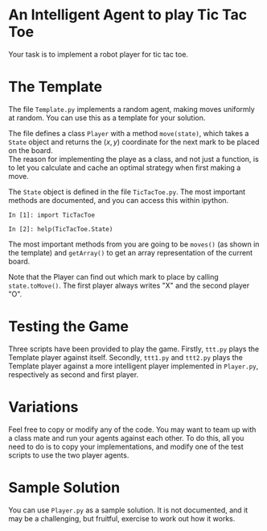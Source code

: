 # An Intelligent Agent to play Tic Tac Toe

Your task is to implement a robot player for tic tac toe.

# The Template

The file `Template.py` implements a random agent, making moves
uniformly at random.  You can use this as a template for your 
solution.

The file defines a class `Player` with a method `move(state)`,
which takes a `State` object and returns the $(x,y)$ coordinate
for the next mark to be placed on the board.  
The reason for implementing the playe as a class, and not just
a function, is to let you calculate and cache an optimal strategy
when first making a move.

The `State` object is defined in the file `TicTacToe.py`.
The most important methods are documented, and you can access
this within ipython.

```
In [1]: import TicTacToe

In [2]: help(TicTacToe.State)
```

The most important methods from you are going to be `moves()`
(as shown in the template) and `getArray()` to get an array
representation of the current board.

Note that the Player can find out which mark to place by calling 
`state.toMove()`.  The first player always writes "X" and the second
player "O".

# Testing the Game

Three scripts have been provided to play the game.
Firstly, `ttt.py` plays the Template player against itself.
Secondly, `ttt1.py` and `ttt2.py` plays the Template player against
a more intelligent player implemented in `Player.py`, respectively as
second and first player.

# Variations

Feel free to copy or modify any of the code.  You may want to 
team up with a class mate and run your agents against each other.
To do this, all you need to do is to copy your implementations, and
modify one of the test scripts to use the two player agents.

# Sample Solution

You can use `Player.py` as a sample solution.  It is not documented,
and it may be a challenging, but fruitful, exercise to work out how
it works.
